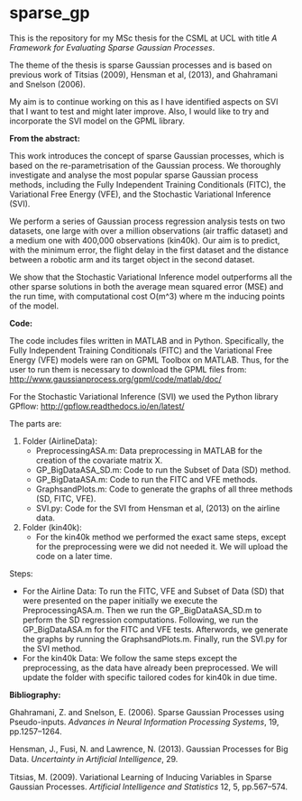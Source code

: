 # sparse_gp
This is the repository for my MSc thesis for the CSML at UCL with title *A Framework for Evaluating Sparse
Gaussian Processes*. 

The theme of the thesis is sparse Gaussian processes and is based on previous work of Titsias (2009), Hensman et al, (2013), and Ghahramani and Snelson (2006).

My aim is to continue working on this as I have identified aspects on SVI that I want to test and might later improve. Also, I would like to try and incorporate the SVI model on the GPML library.

**From the abstract:**

This work introduces the concept of sparse Gaussian processes, which is based on the re-parametrisation of the Gaussian process. We 
thoroughly investigate and analyse the most popular sparse Gaussian process methods, including the Fully Independent Training 
Conditionals (FITC), the Variational Free Energy (VFE), and the Stochastic Variational Inference (SVI).

We perform a series of Gaussian process regression analysis tests on two datasets, one large with over a million observations 
(air traffic dataset) and a medium one with 400,000 observations (kin40k). Our aim is to predict, with the minimum error, 
the flight delay in the first dataset and the distance between a robotic arm and its target object in the second dataset. 

We show that the Stochastic Variational Inference model outperforms all the other sparse solutions in both the average
mean squared error (MSE) and the run time, with computational cost O(m^3) where m the inducing points of the model.

**Code:**

The code includes files written in MATLAB and in Python. 
Specifically, the Fully Independent Training Conditionals (FITC) and the Variational Free Energy (VFE) models were ran on GPML Toolbox on MATLAB. Thus, for the user to run them is necessary to download the GPML files from:
http://www.gaussianprocess.org/gpml/code/matlab/doc/

For the Stochastic Variational Inference (SVI) we used the Python library GPflow:
http://gpflow.readthedocs.io/en/latest/

The parts are:
1. Folder (AirlineData):
    * PreprocessingASA.m: Data preprocessing in MATLAB for the creation of the covariate matrix X.
    * GP_BigDataASA_SD.m: Code to run the Subset of Data (SD) method.
    * GP_BigDataASA.m: Code to run the FITC and VFE methods.
    * GraphsandPlots.m: Code to generate the graphs of all three methods (SD, FITC, VFE).
    * SVI.py: Code for the SVI from Hensman et al, (2013) on the airline data.
2. Folder (kin40k):
    * For the kin40k method we performed the exact same steps, except for the preprocessing were we did not needed it. We will upload the code on a later time.

Steps:
* For the Airline Data: To run the FITC, VFE and Subset of Data (SD) that were presented on the paper initially we execute the PreprocessingASA.m. Then we run the GP_BigDataASA_SD.m to perform the SD regression computations. Following, we run the GP_BigDataASA.m for the FITC and VFE tests. Afterwords, we generate the graphs by running the GraphsandPlots.m. Finally, run the SVI.py for the SVI method.
* For the kin40k Data: We follow the same steps except the preprocessing, as the data have already been preprocessed. We will update the folder with specific tailored codes for kin40k in due time.

**Bibliography:**

Ghahramani, Z. and Snelson, E. (2006). Sparse Gaussian Processes using Pseudo-inputs. *Advances in Neural Information Processing Systems*, 19, pp.1257–1264.

Hensman, J., Fusi, N. and Lawrence, N. (2013). Gaussian Processes for Big Data. *Uncertainty in Artiﬁcial Intelligence*, 29.

Titsias, M. (2009). Variational Learning of Inducing Variables in Sparse Gaussian Processes. *Artificial Intelligence and Statistics* 12, 5, pp.567–574.
